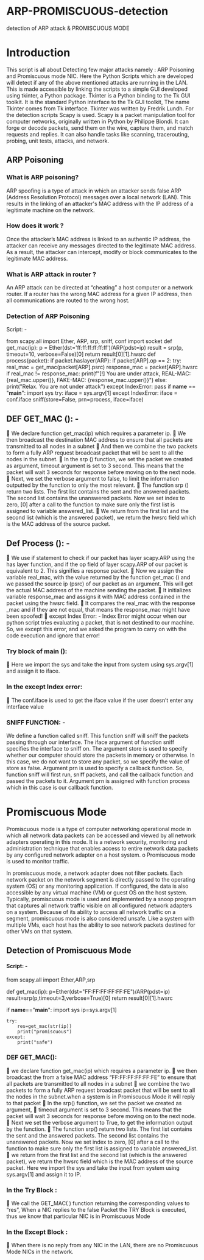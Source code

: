 # ARP-PROMISCUOUS-detection
detection of ARP attack &amp; PROMISCUOUS MODE

# Introduction
This script is all about Detecting few major attacks namely : ARP Poisoning and Promiscuous mode NIC. Here the Python Scripts which are developed will detect if any of the above mentioned attacks are running in the LAN. This is made accessible by linking the scripts to a simple GUI developed using tkinter, a Python package. Tkinter is a Python binding to the Tk GUI toolkit. It is the standard Python interface to the Tk GUI toolkit, The name Tkinter comes from Tk interface. Tkinter was written by Fredrik Lundh.
For the detection scripts Scapy is used. Scapy is a packet manipulation tool for computer networks, originally written in Python by Philippe Biondi. It can forge or decode packets, send them on the wire, capture them, and match requests and replies. It can also handle tasks like scanning, tracerouting, probing, unit tests, attacks, and network.
## ARP Poisoning
### What is ARP poisoning?
ARP spoofing is a type of attack in which an attacker sends false ARP (Address Resolution Protocol) messages over a local network (LAN). This results in the linking of an attacker's MAC address with the IP address of a legitimate machine on the network.

### How does it work ?

Once the attacker’s MAC address is linked to an authentic IP address, the attacker can receive any messages directed to the legitimate MAC address. As a result, the attacker can intercept, modify or block communicates to the legitimate MAC address.

### What is ARP attack in router ?

An ARP attack can be directed at “cheating” a host computer or a network router. If a router has the wrong MAC address for a given IP address, then all communications are routed to the wrong host.

 
### Detection of ARP Poisoning
Script: -

from scapy.all import Ether, ARP, srp, sniff, conf
import socket
def get_mac(ip):
    p = Ether(dst='ff:ff:ff:ff:ff:ff')/ARP(pdst=ip)
    result = srp(p, timeout=10, verbose=False)[0]
    return result[0][1].hwsrc
def process(packet):
    if packet.haslayer(ARP):
    	if packet[ARP].op == 2:
    		try:
    			real_mac = get_mac(packet[ARP].psrc)
    			response_mac = packet[ARP].hwsrc
    			if real_mac != response_mac:
    				print(f"[!] You are under attack, REAL-MAC: {real_mac.upper()}, FAKE-MAC: {response_mac.upper()}")
    			else:
    				print("Relax. You are not under attack")
    		except IndexError:
    			pass
if __name__ == "__main__":
    import sys
    try:
        iface = sys.argv[1]
    except IndexError:
        iface = conf.iface
    sniff(store=False, prn=process, iface=iface)
## DEF GET_MAC (): -
	We declare function get_mac(ip) which requires a parameter ip.
	We then broadcast the destination MAC address to ensure that all packets are transmitted to all nodes in a subnet
	And then we combine the two packets to form a fully ARP request broadcast packet that will be sent to all the nodes in the subnet.
	In the srp () function, we set the packet we created as argument, timeout argument is set to 3 second. This means that the packet will wait 3 seconds for response before moving on to the next node. 
	Next, we set the verbose argument to false, to limit the information outputted by the function to only the most relevant. 
	The function srp () return two lists. The first list contains the sent and the answered packets. The second list contains the unanswered packets. Now we set index to zero, [0] after a call to the function to make sure only the first list is assigned to variable answered_list.
	We return from the first list and the second list (which is the answered packet), we return the hwsrc field which is the MAC address of the source packet.
## Def Process (): -
	We use if statement to check if our packet has layer scapy.ARP using the has layer function, and if the op field of layer scapy.ARP of our packet is equivalent to 2. This signifies a response packet.
	Now we assign the variable real_mac, with the value returned by the function get_mac () and we passed the source ip (psrc) of our packet as an argument. This will get the actual MAC address of the machine sending the packet.
	It initializes variable response_mac and assigns it with MAC address contained in the packet using the hwsrc field.
	It compares the real_mac with the response _mac and if they are not equal, that means the response_mac might have been spoofed!
	except Index Error: - Index Error might occur when our python script tries evaluating a packet, that is not destined to our machine. So, we except this error, and we asked the program to carry on with the code execution and ignore that error!

### Try block of main ():  
	Here we import the sys and take the input from system using sys.argv[1] and assign it to iface.

### In the except Index error:  
	The conf.iface is used to get the iface value if the user doesn’t enter any interface value

### SNIFF FUNCTION: -
We define a function called sniff. This function sniff will sniff the packets passing through our interface. The iface argument of function sniff specifies the interface to sniff on. The argument store is used to specify whether our computer should store the packets in memory or otherwise. In this case, we do not want to store any packet, so we specify the value of store as false. Argument prn is used to specify a callback function. So, function sniff will first run, sniff packets, and call the callback function and passed the packets to it. Argument prn is assigned with function process which in this case is our callback function.

# Promiscuous Mode

Promiscuous mode is a type of computer networking operational mode in which all network data packets can be accessed and viewed by all network adapters operating in this mode. It is a network security, monitoring and administration technique that enables access to entire network data packets by any configured network adapter on a host system.
o	Promiscuous mode is used to monitor traffic.

In promiscuous mode, a network adapter does not filter packets. Each network packet on the network segment is directly passed to the operating system (OS) or any monitoring application. If configured, the data is also accessible by any virtual machine (VM) or guest OS on the host system.
Typically, promiscuous mode is used and implemented by a snoop program that captures all network traffic visible on all configured network adapters on a system. Because of its ability to access all network traffic on a segment, promiscuous mode is also considered unsafe. Like a system with multiple VMs, each host has the ability to see network packets destined for other VMs on that system.

## Detection of Promiscuous Mode
#### Script: -

from scapy.all import Ether,ARP,srp


def get_mac(ip):
	p=Ether(dst="FF:FF:FF:FF:FF:FE")/ARP(pdst=ip)
	result=srp(p,timeout=3,verbose=True)[0]
	return result[0][1].hwsrc

if __name__=="__main__":
	import sys
	ip=sys.argv[1]
	
	try:
		res=get_mac(str(ip))
		print("promiscuous")
	except:
		print("safe")
### DEF GET_MAC():
	we declare function get_mac(ip) which requires a parameter ip.
	we then broadcast the from a false MAC address “FF:FF:FF:FF:FF:FE”  to 				ensure that all packets are transmitted to all nodes in a subnet
	we combine the two packets to form a fully ARP request broadcast packet that 				will be sent to all the nodes in the subnet.when a system is in Promiscuous Mode 				it will reply to that  packet 
	In the srp() function, we set the packet we created as argument, 
	timeout argument is set to 3 second. This means that the packet will wait 3 				seconds for response before moving on to the next node. 
	Next we set the verbose argument to True, to get the information output by the 				function.
	The function srp() return two lists. The first list contains the sent and the 					answered packets. The second list contains the unanswered packets. Now we set 				index to zero, [0] after a call to the function to make sure only the first list is 				assigned to variable answered_list.
	we return from the first list and the second list (which is the answered packet), we 			return the hwsrc field which is the MAC address of the source packet.
Here we import the sys and take the input from system using sys.argv[1] and assign it to IP.
### In the Try Block : 
	We call the GET_MAC(  ) function returning the corresponding values to “res”, When a NIC replies to the false Packet the TRY Block is executed, thus we know that particular NIC is in Promiscuous Mode
### In the Except Block : 
	When there is no reply from any NIC in the LAN, there are no Promiscuous Mode NICs in the network.

